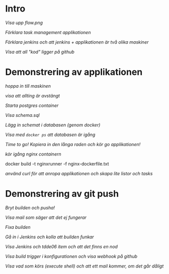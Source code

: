 # Intro

*Visa upp flow.png*

*Förklara task management applikationen*

*Förklara jenkins och att jenkins + applikationen är två olika maskiner*

*Visa att all "kod" ligger på github*


# Demonstrering av applikationen

*hoppa in till maskinen*

*visa att allting är avstängt*

*Starta postgres container*

*Visa schema.sql*

*Lägg in schemat i databasen (genom docker)*

*Visa med `docker ps` att databasen är igång*

*Time to go! Kopiera in den långa raden och kör go applikationen!*

*kör igång nginx containern*

docker build -t nginxrunner -f nginx-dockerfile.txt

*använd curl för att anropa applikationen och skapa lite listor och tasks*


# Demonstrering av git push

*Bryt builden och pusha!*

*Visa mail som säger att det ej fungerar*

*Fixa builden*

*Gå in i Jenkins och kolla att builden funkar*

*Visa Jenkins och tdde06 item och att det finns en nod*

*Visa build trigger i konfigurationen och visa webhook på github*

*Visa vad som körs (execute shell) och att ett mail kommer, om det går dåligt*
